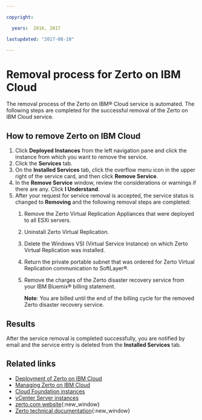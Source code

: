 ```yaml
---

copyright:

  years:  2016, 2017

lastupdated: "2017-08-10"

---
```


# Removal process for Zerto on IBM Cloud
<!-- Do not remove this topic. Though it's no longer in the TOC, it's referenced from the V1.3 release notes -->

The removal process of the Zerto on IBM® Cloud service is automated. The following steps are completed for the successful removal of the Zerto on IBM Cloud service.

## How to remove Zerto on IBM Cloud

1. Click **Deployed Instances** from the left navigation pane and click the instance from which you want to remove the service.
2. Click the **Services** tab.
3. On the **Installed Services** tab, click the overflow menu icon in the upper right of the service card, and then click **Remove Service**.
4. In the **Remove Service** window, review the considerations or warnings if there are any. Click **I Understand**.
5. After your request for service removal is accepted, the service status is changed to **Removing** and the following removal steps are completed:   
   1. Remove the Zerto Virtual Replication Appliances that were deployed to all ESXi servers.
   2. Uninstall Zerto Virtual Replication.
   3. Delete the Windows VSI (Virtual Service Instance) on which Zerto Virtual Replication was installed.
   4. Return the private portable subnet that was ordered for Zerto Virtual Replication communication to SoftLayer®.   
   5. Remove the charges of the Zerto disaster recovery service from your IBM Bluemix® billing statement.

      **Note**: You are billed until the end of the billing cycle for the removed Zerto disaster recovery service.

## Results

After the service removal is completed successfully, you are notified by email and the service entry is deleted from the **Installed Services** tab.

## Related links

* [Deployment of Zerto on IBM Cloud](addingzertodr.html)
* [Managing Zerto on IBM Cloud](managingzertodr.html)
* [Cloud Foundation instances](../sddc/sd_cloudfoundationoverview.html)
* [vCenter Server instances](../vcenter/vc_vcenterserveroverview.html)
* [zerto.com website](https://www.zerto.com){:new_window}
* [Zerto technical documentation](https://www.zerto.com/myzerto/technical-documentation/){:new_window}
